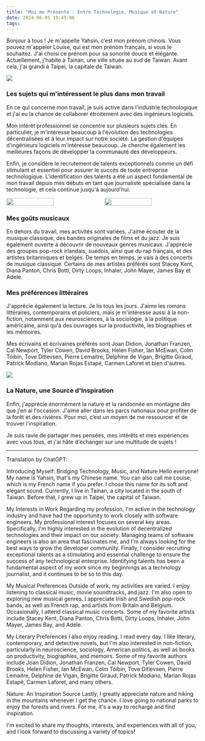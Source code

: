 ```yaml
---
title: "Moi me Présente : Entre Technologie, Musique et Nature"
date: 2024-06-05 19:45:06
tags:
---
```


Bonjour à tous ! Je m'appelle Yahsin, c’est mon prénom chinois. Vous pouvez m'appeler Louise, qui est mon prénom français, si vous le souhaitez. J'ai choisi ce prénom pour sa sonorité douce et élégante. Actuellement, j'habite à Tainan, une ville située au sud de Taiwan. Avant cela, j'ai grandi à Taipei, la capitale de Taiwan.

<img src="{% asset_path image_moi_01.webp %}" />

### Les sujets qui m'intéressent le plus dans mon travail
En ce qui concerne mon travail, je suis active dans l'industrie technologique et j'ai eu la chance de collaborer étroitement avec des ingénieurs logiciels. 

Mon intérêt professionnel se concentre sur plusieurs sujets clés. En particulier, je m'intéresse beaucoup à l'évolution des technologies décentralisées et à leur impact sur notre société. La gestion d'équipes d'ingénieurs logiciels m'intéresse beaucoup. Je cherche également les meilleures façons de développer la communauté des développeurs.

Enfin, je considère le recrutement de talents exceptionnels comme un défi stimulant et essentiel pour assurer le succès de toute entreprise technologique. L'identification des talents a été un aspect fondamental de mon travail depuis mes débuts en tant que journaliste spécialisée dans la technologie, et cela continue jusqu'à aujourd'hui.

<div style="display: flex;">
<img src="{% asset_path image_moi_02.webp %}" style="width: 50%; height: auto;" />

<img src="{% asset_path image_moi_03.webp %}" style="width: 50%; height: auto; margin-left: 10px;"/>
</div>

### Mes goûts musicaux
En dehors du travail, mes activités sont variées. J'aime écouter de la musique classique, des bandes originales de films et du jazz. Je suis également ouverte à découvrir de nouveaux genres musicaux. J'apprécie des groupes pop-rock irlandais, suédois, ainsi que du rap français, et des artistes britanniques et belges. De temps en temps, je vais à des concerts de musique classique. Certains de mes artistes préférés sont Stacey Kent, Diana Panton, Chris Botti, Dirty Loops, Inhaler, John Mayer, James Bay et Adele.

### Mes préférences littéraires
J'apprécie également la lecture. Je lis tous les jours. J'aime les romans littéraires, contemporains et policiers, mais je m'intéresse aussi à la non-fiction, notamment aux neurosciences, à la sociologie, à la politique américaine, ainsi qu'à des ouvrages sur la productivité, les biographies et les mémoires.

Mes écrivains et écrivaines préférés sont Joan Didion, Jonathan Franzen, Cal Newport, Tyler Cowen, David Brooks, Helen Fisher, Ian McEwan, Colm Tóibín, Tove Ditlevsen, Pierre Lemaitre, Delphine de Vigan, Brigitte Giraud, Patrick Modiano, Marian Rojas Estapé, Carmen Laforet et bien d'autres.

<img src="{% asset_path image_moi_04.webp %}" />

### La Nature, une Source d'Inspiration
Enfin, j'apprécie énormément la nature et la randonnée en montagne dès que j'en ai l'occasion. J'aime aller dans les parcs nationaux pour profiter de la forêt et des rivières. Pour moi, c’est un moyen de me ressourcer et de trouver l'inspiration.

Je suis ravie de partager mes pensées, mes intérêts et mes expériences avec vous tous, et j'ai hâte d'échanger sur une multitude de sujets !

---

Translation by ChatGPT:

Introducing Myself: Bridging Technology, Music, and Nature
Hello everyone! My name is Yahsin, that's my Chinese name. You can also call me Louise, which is my French name if you prefer. I chose this name for its soft and elegant sound. Currently, I live in Tainan, a city located in the south of Taiwan. Before that, I grew up in Taipei, the capital of Taiwan.

My Interests in Work
Regarding my profession, I'm active in the technology industry and have had the opportunity to work closely with software engineers. My professional interest focuses on several key areas. Specifically, I'm highly interested in the evolution of decentralized technologies and their impact on our society. Managing teams of software engineers is also an area that fascinates me, and I'm always looking for the best ways to grow the developer community. Finally, I consider recruiting exceptional talents as a stimulating and essential challenge to ensure the success of any technological enterprise. Identifying talents has been a fundamental aspect of my work since my beginnings as a technology journalist, and it continues to be so to this day.

My Musical Preferences
Outside of work, my activities are varied. I enjoy listening to classical music, movie soundtracks, and jazz. I'm also open to exploring new musical genres. I appreciate Irish and Swedish pop-rock bands, as well as French rap, and artists from Britain and Belgium. Occasionally, I attend classical music concerts. Some of my favorite artists include Stacey Kent, Diana Panton, Chris Botti, Dirty Loops, Inhaler, John Mayer, James Bay, and Adele.

My Literary Preferences
I also enjoy reading. I read every day. I like literary, contemporary, and detective novels, but I'm also interested in non-fiction, particularly in neuroscience, sociology, American politics, as well as books on productivity, biographies, and memoirs. Some of my favorite authors include Joan Didion, Jonathan Franzen, Cal Newport, Tyler Cowen, David Brooks, Helen Fisher, Ian McEwan, Colm Tóibín, Tove Ditlevsen, Pierre Lemaitre, Delphine de Vigan, Brigitte Giraud, Patrick Modiano, Marian Rojas Estapé, Carmen Laforet, and many others.

Nature: An Inspiration Source
Lastly, I greatly appreciate nature and hiking in the mountains whenever I get the chance. I love going to national parks to enjoy the forests and rivers. For me, it's a way to recharge and find inspiration.

I'm excited to share my thoughts, interests, and experiences with all of you, and I look forward to discussing a variety of topics!
